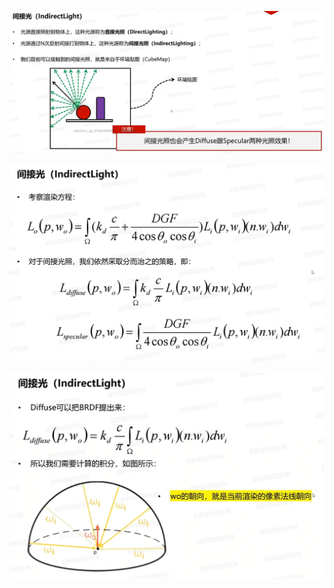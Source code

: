 ![输入图片说明](/imgs/2025-04-08/06LhZMKZrXVp9RaD.png)

![输入图片说明](/imgs/2025-04-08/50awnfEQeSWu34EQ.png)

![输入图片说明](/imgs/2025-04-08/GyIHS2iXOsgRqOO6.png)

<!--stackedit_data:
eyJoaXN0b3J5IjpbMzM3NTIxMjU3LDE3NDUwMTI3MjYsMTUzNT
Q0MDIxOCwtMjA4ODc0NjYxMl19
-->
